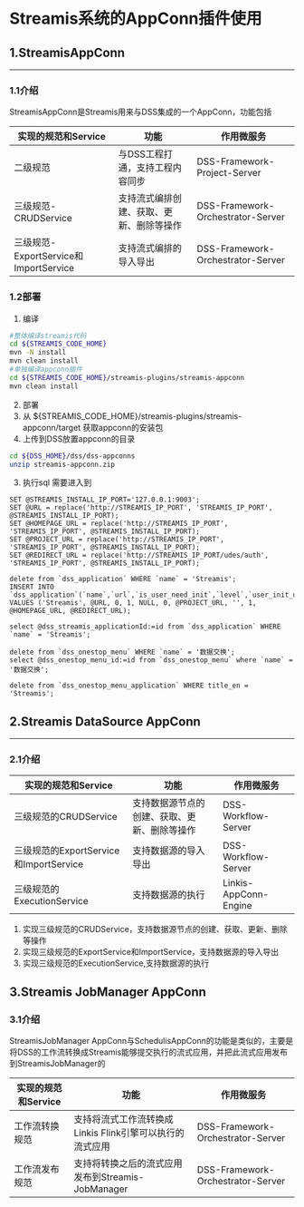 # Streamis系统的AppConn插件使用

## 1.StreamisAppConn
----------

### 1.1介绍
StreamisAppConn是Streamis用来与DSS集成的一个AppConn，功能包括

|实现的规范和Service              | 功能                                      | 作用微服务                                                |
|---------------------|------------------------------------------------------|---------------------------------------------------------|
| 二级规范 | 与DSS工程打通，支持工程内容同步                                     | DSS-Framework-Project-Server                |
| 三级规范-CRUDService | 支持流式编排创建、获取、更新、删除等操作 | DSS-Framework-Orchestrator-Server |
| 三级规范-ExportService和ImportService   | 支持流式编排的导入导出        | DSS-Framework-Orchestrator-Server                                  |

### 1.2部署

1. 编译

```bash
#整体编译streamis代码
cd ${STREAMIS_CODE_HOME}
mvn -N install
mvn clean install
#单独编译appconn插件
cd ${STREAMIS_CODE_HOME}/streamis-plugins/streamis-appconn
mvn clean install
```

2. 部署
1. 从 ${STREAMIS_CODE_HOME}/streamis-plugins/streamis-appconn/target 获取appconn的安装包
2. 上传到DSS放置appconn的目录
```bash
cd ${DSS_HOME}/dss/dss-appconns
unzip streamis-appconn.zip
```
3. 执行sql
需要进入到
```roomsql
SET @STREAMIS_INSTALL_IP_PORT='127.0.0.1:9003';
SET @URL = replace('http://STREAMIS_IP_PORT', 'STREAMIS_IP_PORT', @STREAMIS_INSTALL_IP_PORT);
SET @HOMEPAGE_URL = replace('http://STREAMIS_IP_PORT', 'STREAMIS_IP_PORT', @STREAMIS_INSTALL_IP_PORT);
SET @PROJECT_URL = replace('http://STREAMIS_IP_PORT', 'STREAMIS_IP_PORT', @STREAMIS_INSTALL_IP_PORT);
SET @REDIRECT_URL = replace('http://STREAMIS_IP_PORT/udes/auth', 'STREAMIS_IP_PORT', @STREAMIS_INSTALL_IP_PORT);

delete from `dss_application` WHERE `name` = 'Streamis';
INSERT INTO `dss_application`(`name`,`url`,`is_user_need_init`,`level`,`user_init_url`,`exists_project_service`,`project_url`,`enhance_json`,`if_iframe`,`homepage_url`,`redirect_url`) VALUES ('Streamis', @URL, 0, 1, NULL, 0, @PROJECT_URL, '', 1, @HOMEPAGE_URL, @REDIRECT_URL);

select @dss_streamis_applicationId:=id from `dss_application` WHERE `name` = 'Streamis';

delete from `dss_onestop_menu` WHERE `name` = '数据交换';
select @dss_onestop_menu_id:=id from `dss_onestop_menu` where `name` = '数据交换';

delete from `dss_onestop_menu_application` WHERE title_en = 'Streamis';
```



## 2.Streamis DataSource AppConn

----------
### 2.1介绍
|实现的规范和Service              | 功能                                      | 作用微服务                                                |
|---------------------|------------------------------------------------------|---------------------------------------------------------|
| 三级规范的CRUDService | 支持数据源节点的创建、获取、更新、删除等操作           | DSS-Workflow-Server                |
| 三级规范的ExportService和ImportService | 支持数据源的导入导出 | DSS-Workflow-Server |
| 三级规范的ExecutionService   | 支持数据源的执行        | Linkis-AppConn-Engine                                 |

1. 实现三级规范的CRUDService，支持数据源节点的创建、获取、更新、删除等操作
2. 实现三级规范的ExportService和ImportService，支持数据源的导入导出
3. 实现三级规范的ExecutionService,支持数据源的执行




## 3.Streamis JobManager AppConn

### 3.1介绍
StreamisJobManager AppConn与SchedulisAppConn的功能是类似的，主要是将DSS的工作流转换成Streamis能够提交执行的流式应用，并把此流式应用发布到StreamisJobManager的

|实现的规范和Service              | 功能                                      | 作用微服务                                                |
|---------------------|------------------------------------------------------|---------------------------------------------------------|
| 工作流转换规范 | 支持将流式工作流转换成Linkis Flink引擎可以执行的流式应用           | DSS-Framework-Orchestrator-Server                |
| 工作流发布规范 | 支持将转换之后的流式应用发布到Streamis-JobManager | DSS-Framework-Orchestrator-Server |

### 

